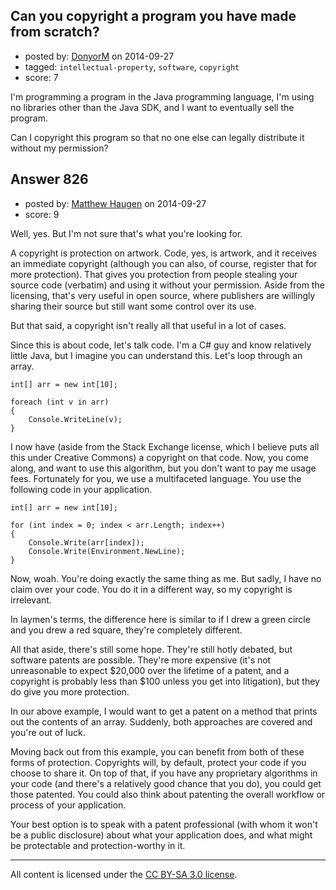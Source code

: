 ## Can you copyright a program you have made from scratch?

- posted by: [DonyorM](https://stackexchange.com/users/3223020/donyorm) on 2014-09-27
- tagged: `intellectual-property`, `software`, `copyright`
- score: 7

<p>I'm programming a program in the Java programming language, I'm using no libraries other than the Java SDK, and I want to eventually sell the program.</p>

<p>Can I copyright this program so that no one else can legally distribute it without my permission?</p>



## Answer 826

- posted by: [Matthew Haugen](https://stackexchange.com/users/1325646/matthew-haugen) on 2014-09-27
- score: 9

<p>Well, yes. But I'm not sure that's what you're looking for.</p>

<p>A copyright is protection on artwork. Code, yes, is artwork, and it receives an immediate copyright (although you can also, of course, register that for more protection). That gives you protection from people stealing your source code (verbatim) and using it without your permission. Aside from the licensing, that's very useful in open source, where publishers are willingly sharing their source but still want some control over its use.</p>

<p>But that said, a copyright isn't really all that useful in a lot of cases.</p>

<p>Since this is about code, let's talk code. I'm a C# guy and know relatively little Java, but I imagine you can understand this. Let's loop through an array.</p>

<pre><code>int[] arr = new int[10];

foreach (int v in arr)
{
    Console.WriteLine(v);
}
</code></pre>

<p>I now have (aside from the Stack Exchange license, which I believe puts all this under Creative Commons) a copyright on that code. Now, you come along, and want to use this algorithm, but you don't want to pay me usage fees. Fortunately for you, we use a multifaceted language. You use the following code in your application.</p>

<pre><code>int[] arr = new int[10];

for (int index = 0; index &lt; arr.Length; index++)
{
    Console.Write(arr[index]);
    Console.Write(Environment.NewLine);
}
</code></pre>

<p>Now, woah. You're doing exactly the same thing as me. But sadly, I have no claim over your code. You do it in a different way, so my copyright is irrelevant.</p>

<p>In laymen's terms, the difference here is similar to if I drew a green circle and you drew a red square, they're completely different.</p>

<p>All that aside, there's still some hope. They're still hotly debated, but software patents are possible. They're more expensive (it's not unreasonable to expect $20,000 over the lifetime of a patent, and a copyright is probably less than $100 unless you get into litigation), but they do give you more protection.</p>

<p>In our above example, I would want to get a patent on a method that prints out the contents of an array. Suddenly, both approaches are covered and you're out of luck.</p>

<p>Moving back out from this example, you can benefit from both of these forms of protection. Copyrights will, by default, protect your code if you choose to share it. On top of that, if you have any proprietary algorithms in your code (and there's a relatively good chance that you do), you could get those patented. You could also think about patenting the overall workflow or process of your application.</p>

<p>Your best option is to speak with a patent professional (with whom it won't be a public disclosure) about what your application does, and what might be protectable and protection-worthy in it.</p>




---

All content is licensed under the [CC BY-SA 3.0 license](https://creativecommons.org/licenses/by-sa/3.0/).
